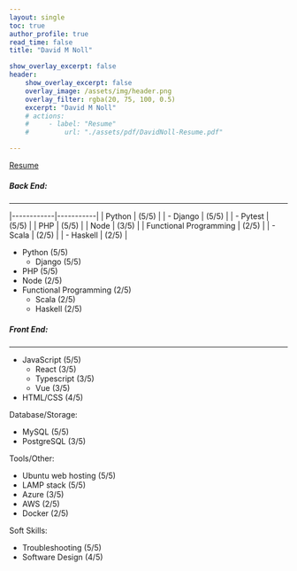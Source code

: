 ```yaml
---
layout: single
toc: true
author_profile: true
read_time: false
title: "David M Noll"

show_overlay_excerpt: false
header: 
    show_overlay_excerpt: false
    overlay_image: /assets/img/header.png
    overlay_filter: rgba(20, 75, 100, 0.5)
    excerpt: "David M Noll"
    # actions:
    #     - label: "Resume"
    #         url: "./assets/pdf/DavidNoll-Resume.pdf"

---
```


[Resume](./assets/pdf/DavidNoll-Resume.pdf)



##### Back End:
---
<!-- |  - Laravel | (5/5)   | -->
<!-- |  - Yii     | (5/5)   | -->
<!-- |  - Express | (5/5)   | -->


|------------|-----------|
| Python     | (5/5)   |
|  - Django  | (5/5)   |
|  - Pytest  | (5/5)   |
| PHP        | (5/5)   |
| Node       | (3/5)   |
| Functional Programming     | (2/5)   |
|  - Scala  | (2/5)   |
|  - Haskell  | (2/5)   |


- Python (5/5)
    - Django (5/5)
    <!-- - Pytest (4/5) -->
- PHP (5/5)
    <!-- - Laravel (3/5) -->
    <!-- - Yii (4/5) -->
- Node (2/5)
    <!-- - Express (2/5) -->
- Functional Programming (2/5)
    - Scala (2/5)
    - Haskell (2/5)

##### Front End:
---
- JavaScript (5/5)
    - React (3/5)
    - Typescript (3/5)
    - Vue (3/5)
    <!-- - Redux/Vuex (2/5) -->
- HTML/CSS (4/5)
<!-- - Design (2/5) -->

Database/Storage:
- MySQL (5/5)
- PostgreSQL (3/5)
<!-- - Mongo (1/5) -->
<!-- - Redis (1/5) -->

Tools/Other:
- Ubuntu web hosting (5/5)
- LAMP stack (5/5)
- Azure (3/5)
- AWS (2/5)
- Docker (2/5)
<!-- - Selenium (3/5) -->
<!-- - Heroku (3/5) -->

Soft Skills:
- Troubleshooting (5/5)
- Software Design (4/5)
<!-- - Leadership (3/5) -->
<!-- - TDD (2/5) -->